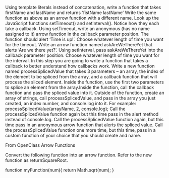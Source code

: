 Using template literals instead of concatenation, write a function that takes firstName and lastName and returns ‘fistName lastName’
Write the same function as above as an arrow function with a different name.
Look up the JavaScript functions setTimeout() and setInterval(). Notice how they each take a callback.
Using setTimeout, write an anonymous (has no name assigned to it) arrow function in the callback parameter position. The function should alert ‘Time is up!’. Choose whatever length of time you want for the timeout.
Write an arrow function named askAreWeThereYet that alerts ‘Are we there yet?’. Using setInterval, pass askAreWeThereYet into the callback parameter position. Choose whatever length of time you want for the interval.
In this step you are going to write a function that takes a callback to better understand how callbacks work.
Write a new function named processSplicedValue that takes 3 parameters – an array, the index of the element to be spliced from the array, and a callback function that will process the sliced element. Inside the function, use the first two parameters to splice an element from the array.Inside the function, call the callback function and pass the spliced value into it.
Outside of the function, create an array of strings, call processSplicedValue, and pass in the array you just created, an index number, and console.log into it. For example: processSplicedValue(arrayName, 2, console.log);
Call the processSplicedValue function again but this time pass in the alert method instead of console.log.
Call the processSplicedValue function again, but this time pass in an anonymous arrow function that alerts the spliced value.
Call the processSplicedValue function one more time, but this time, pass in a custom function of your choice that you should create and name.


From OpenClass
Arrow Functions

Convert the following function into an arrow function. Refer to the new function as returnSquareRoot.

function myFunction(num){ 
    return Math.sqrt(num); 
}